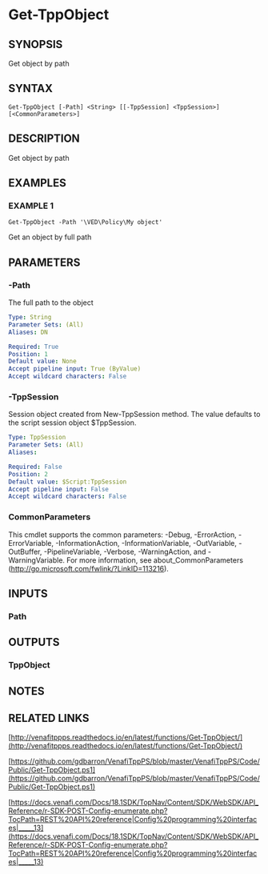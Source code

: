# Get-TppObject

## SYNOPSIS
Get object by path

## SYNTAX

```
Get-TppObject [-Path] <String> [[-TppSession] <TppSession>] [<CommonParameters>]
```

## DESCRIPTION
Get object by path

## EXAMPLES

### EXAMPLE 1
```
Get-TppObject -Path '\VED\Policy\My object'
```

Get an object by full path

## PARAMETERS

### -Path
The full path to the object

```yaml
Type: String
Parameter Sets: (All)
Aliases: DN

Required: True
Position: 1
Default value: None
Accept pipeline input: True (ByValue)
Accept wildcard characters: False
```

### -TppSession
Session object created from New-TppSession method. 
The value defaults to the script session object $TppSession.

```yaml
Type: TppSession
Parameter Sets: (All)
Aliases:

Required: False
Position: 2
Default value: $Script:TppSession
Accept pipeline input: False
Accept wildcard characters: False
```

### CommonParameters
This cmdlet supports the common parameters: -Debug, -ErrorAction, -ErrorVariable, -InformationAction, -InformationVariable, -OutVariable, -OutBuffer, -PipelineVariable, -Verbose, -WarningAction, and -WarningVariable.
For more information, see about_CommonParameters (http://go.microsoft.com/fwlink/?LinkID=113216).

## INPUTS

### Path
## OUTPUTS

### TppObject
## NOTES

## RELATED LINKS

[http://venafitppps.readthedocs.io/en/latest/functions/Get-TppObject/](http://venafitppps.readthedocs.io/en/latest/functions/Get-TppObject/)

[https://github.com/gdbarron/VenafiTppPS/blob/master/VenafiTppPS/Code/Public/Get-TppObject.ps1](https://github.com/gdbarron/VenafiTppPS/blob/master/VenafiTppPS/Code/Public/Get-TppObject.ps1)

[https://docs.venafi.com/Docs/18.1SDK/TopNav/Content/SDK/WebSDK/API_Reference/r-SDK-POST-Config-enumerate.php?TocPath=REST%20API%20reference|Config%20programming%20interfaces|_____13](https://docs.venafi.com/Docs/18.1SDK/TopNav/Content/SDK/WebSDK/API_Reference/r-SDK-POST-Config-enumerate.php?TocPath=REST%20API%20reference|Config%20programming%20interfaces|_____13)

